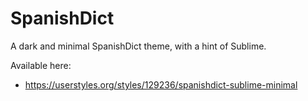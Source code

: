 # SpanishDict
A dark and minimal SpanishDict theme, with a hint of Sublime.

Available here:
- https://userstyles.org/styles/129236/spanishdict-sublime-minimal
